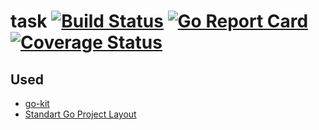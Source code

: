 # task [![Build Status](https://travis-ci.org/tennuem/task.svg?branch=master)](https://travis-ci.org/tennuem/task) [![Go Report Card](https://goreportcard.com/badge/github.com/tennuem/task)](https://goreportcard.com/report/github.com/tennuem/task) [![Coverage Status](https://coveralls.io/repos/github/tennuem/task/badge.svg?branch=master)](https://coveralls.io/github/tennuem/task?branch=master)

## Used

* [go-kit](https://github.com/go-kit/kit)
* [Standart Go Project Layout](https://github.com/golang-standards/project-layout)
